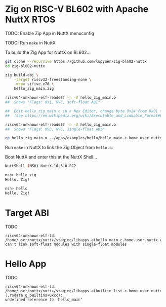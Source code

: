 # Zig on RISC-V BL602 with Apache NuttX RTOS

TODO: Enable Zip App in NuttX menuconfig

TODO: Run `make` in NuttX

To build the Zig App for NuttX on BL602...

```bash
git clone --recursive https://github.com/lupyuen/zig-bl602-nuttx
cd zig-bl602-nuttx

zig build-obj \
    -target riscv32-freestanding-none \
    -mcpu sifive_e76 \
    hello_zig_main.zig

riscv64-unknown-elf-readelf -h -A hello_zig_main.o
##  Shows "Flags: 0x1, RVC, soft-float ABI"

##  Edit hello_zig_main.o in a Hex Editor, change byte 0x24 from 0x01 to 0x03
##  (See https://en.wikipedia.org/wiki/Executable_and_Linkable_Format#File_header)

riscv64-unknown-elf-readelf -h -A hello_zig_main.o
##  Shows "Flags: 0x3, RVC, single-float ABI"

cp hello_zig_main.o ../apps/examples/hello/hello_main.c.home.user.nuttx.apps.examples.hello.o
```

Run `make` in NuttX to link the Zig Object from `hello.o`.

Boot NuttX and enter this at the NuttX Shell...

```bash
NuttShell (NSH) NuttX-10.3.0-RC2

nsh> hello_zig
Hello, Zig!

nsh> hello
Hello, Zig!
```

# Target ABI

TODO

```text
riscv64-unknown-elf-ld: /home/user/nuttx/nuttx/staging/libapps.a(hello_main.c.home.user.nuttx.apps.examples.hello.o): 
can't link soft-float modules with single-float modules
```

# Hello App

TODO

```text
riscv64-unknown-elf-ld: /home/user/nuttx/nuttx/staging/libapps.a(builtin_list.c.home.user.nuttx.apps.builtin.o):(.rodata.g_builtins+0xcc): 
undefined reference to `hello_main'
```
